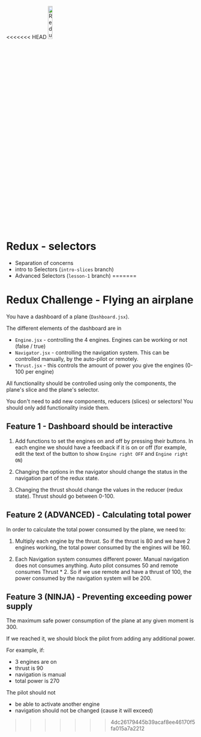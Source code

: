 <<<<<<< HEAD
<img src="https://user-images.githubusercontent.com/31222514/160580699-d782fd3f-4e09-4d92-895c-d9867302e145.svg" width="15%" alt="Redux logo">

# Redux - selectors

- Separation of concerns
- intro to Selectors (`intro-slices` branch)
- Advanced Selectors (`lesson-1` branch)
=======
# Redux Challenge - Flying an airplane

You have a dashboard of a plane (`Dashboard.jsx`).

The different elements of the dashboard are in

- `Engine.jsx` - controlling the 4 engines. Engines can be working or not (false / true)
- `Navigator.jsx` - controlling the navigation system. This can be controlled manually, by the auto-pilot or remotely.
- `Thrust.jsx` - this controls the amount of power you give the engines (0-100 per engine)

All functionality should be controlled using only the components, the plane's slice and the plane's selector.

You don't need to add new components, reducers (slices) or selectors! You should only add functionality inside them.

## Feature 1 - Dashboard should be interactive

1. Add functions to set the engines on and off by pressing their buttons. In each engine we should have a feedback if it is on or off (for example, edit the text of the button to show `Engine right OFF` and `Engine right ON`)

2. Changing the options in the navigator should change the status in the navigation part of the redux state.

3. Changing the thrust should change the values in the reducer (redux state). Thrust should go between 0-100.

## Feature 2 (ADVANCED) - Calculating total power

In order to calculate the total power consumed by the plane, we need to:

1. Multiply each engine by the thrust. So if the thrust is 80 and we have 2 engines working, the total power consumed by the engines will be 160.

2. Each Navigation system consumes different power. Manual navigation does not consumes anything. Auto pilot consumes 50 and remote consumes Thrust \* 2. So if we use remote and have a thrust of 100, the power consumed by the navigation system will be 200.

## Feature 3 (NINJA) - Preventing exceeding power supply

The maximum safe power consumption of the plane at any given moment is 300.

If we reached it, we should block the pilot from adding any additional power.

For example, if:

- 3 engines are on
- thrust is 90
- navigation is manual
- total power is 270

The pilot should not

- be able to activate another engine
- navigation should not be changed (cause it will exceed)
>>>>>>> 4dc26179445b39acaf8ee46170f5fa015a7a2212
